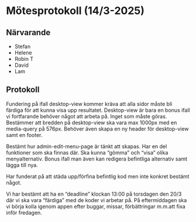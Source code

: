 # Mötesprotokoll (14/3-2025)

## Närvarande

-   Stefan
-   Helene
-   Robin T
-   David
-   Lam

## Protokoll

Fundering på ifall desktop-view kommer kräva att alla sidor måste bli färdiga för att kunna visa upp resultatet.
Desktop-view är bara en bonus ifall vi fortfarande behöver något att arbeta på. Inget som måste göras.
Bestämmer att bredden på desktop-view ska vara max 1000px med en media-query på 576px. Behöver även skapa en ny header för desktop-view samt en footer.

Bestämt hur admin-edit-menu-page är tänkt att skapas. Har en del funktioner som ska finnas där. Ska kunna “gömma” och “visa” olika menyalternativ. Bonus ifall man även kan redigera befintliga alternativ samt lägga till nya.

Har funderat på att städa upp/förfina befintlig kod men inte konkret bestämt något.

Vi har bestämt att ha en “deadline” klockan 13:00 på torsdagen den 20/3 där vi ska vara “färdiga” med de koder vi arbetar på. På eftermiddagen ska vi börja kolla igenom appen efter buggar, missar, förbättringar m.m.att fixa inför fredagen.
